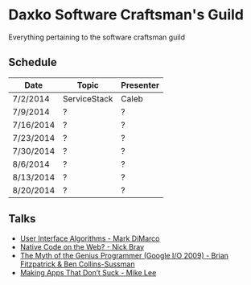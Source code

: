 Daxko Software Craftsman's Guild
=====

Everything pertaining to the software craftsman guild

## Schedule

| Date       | Topic        | Presenter |
| ---------- | ------------ | --------- |
| 7/2/2014   | ServiceStack | Caleb     |
| 7/9/2014   | ?            | ?         |
| 7/16/2014  | ?            | ?         |
| 7/23/2014  | ?            | ?         |
| 7/30/2014  | ?            | ?         |
| 8/6/2014   | ?            | ?         |
| 8/13/2014  | ?            | ?         |
| 8/20/2014  | ?            | ?         |

## Talks

* [User Interface Algorithms - Mark DiMarco](http://www.youtube.com/watch?v=90NsjKvz9Ns)
* [Native Code on the Web? - Nick Bray](http://www.youtube.com/watch?v=-xNZYr40QOk)
* [The Myth of the Genius Programmer (Google I/O 2009) - Brian Fitzpatrick & Ben Collins-Sussman](https://www.youtube.com/watch?v=0SARbwvhupQ)
* [Making Apps That Don’t Suck - Mike Lee](http://www.infoq.com/presentations/Making-Apps-That-Dont-Suck)
